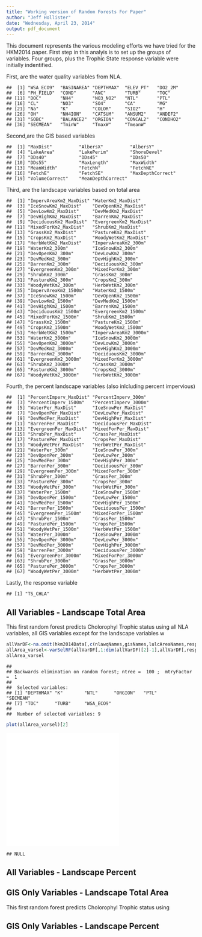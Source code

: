 ```yaml
---
title: "Working version of Random Forests For Paper"
author: "Jeff Hollister"
date: "Wednesday, April 23, 2014"
output: pdf_document
---
```





This document represents the various modeling efforts we have tried for the HKM2014 paper.  First step in this analyis is to set up the groups of variables.  Four groups, plus the Trophic State response variable were initially indentified.  

First, are the water quality variables from NLA.


```
##  [1] "WSA_ECO9"  "BASINAREA" "DEPTHMAX"  "ELEV_PT"   "DO2_2M"   
##  [6] "PH_FIELD"  "COND"      "ANC"       "TURB"      "TOC"      
## [11] "DOC"       "NH4"       "NO3_NO2"   "NTL"       "PTL"      
## [16] "CL"        "NO3"       "SO4"       "CA"        "MG"       
## [21] "Na"        "K"         "COLOR"     "SIO2"      "H"        
## [26] "OH"        "NH4ION"    "CATSUM"    "ANSUM2"    "ANDEF2"   
## [31] "SOBC"      "BALANCE2"  "ORGION"    "CONCAL2"   "CONDHO2"  
## [36] "SECMEAN"   "TminW"     "TmaxW"     "TmeanW"
```


Second,are the GIS based variables


```
##  [1] "MaxDist"          "AlbersX"          "AlbersY"         
##  [4] "LakeArea"         "LakePerim"        "ShoreDevel"      
##  [7] "DDs40"            "DDs45"            "DDs50"           
## [10] "DDs55"            "MaxLength"        "MaxWidth"        
## [13] "MeanWidth"        "FetchN"           "FetchNE"         
## [16] "FetchE"           "FetchSE"          "MaxDepthCorrect" 
## [19] "VolumeCorrect"    "MeanDepthCorrect"
```


Third, are the landscape variables based on total area


```
##  [1] "ImpervAreaKm2_MaxDist" "WaterKm2_MaxDist"     
##  [3] "IceSnowKm2_MaxDist"    "DevOpenKm2_MaxDist"   
##  [5] "DevLowKm2_MaxDist"     "DevMedKm2_MaxDist"    
##  [7] "DevHighKm2_MaxDist"    "BarrenKm2_MaxDist"    
##  [9] "DeciduousKm2_MaxDist"  "EvergreenKm2_MaxDist" 
## [11] "MixedForKm2_MaxDist"   "ShrubKm2_MaxDist"     
## [13] "GrassKm2_MaxDist"      "PastureKm2_MaxDist"   
## [15] "CropsKm2_MaxDist"      "WoodyWetKm2_MaxDist"  
## [17] "HerbWetKm2_MaxDist"    "ImpervAreaKm2_300m"   
## [19] "WaterKm2_300m"         "IceSnowKm2_300m"      
## [21] "DevOpenKm2_300m"       "DevLowKm2_300m"       
## [23] "DevMedKm2_300m"        "DevHighKm2_300m"      
## [25] "BarrenKm2_300m"        "DeciduousKm2_300m"    
## [27] "EvergreenKm2_300m"     "MixedForKm2_300m"     
## [29] "ShrubKm2_300m"         "GrassKm2_300m"        
## [31] "PastureKm2_300m"       "CropsKm2_300m"        
## [33] "WoodyWetKm2_300m"      "HerbWetKm2_300m"      
## [35] "ImpervAreaKm2_1500m"   "WaterKm2_1500m"       
## [37] "IceSnowKm2_1500m"      "DevOpenKm2_1500m"     
## [39] "DevLowKm2_1500m"       "DevMedKm2_1500m"      
## [41] "DevHighKm2_1500m"      "BarrenKm2_1500m"      
## [43] "DeciduousKm2_1500m"    "EvergreenKm2_1500m"   
## [45] "MixedForKm2_1500m"     "ShrubKm2_1500m"       
## [47] "GrassKm2_1500m"        "PastureKm2_1500m"     
## [49] "CropsKm2_1500m"        "WoodyWetKm2_1500m"    
## [51] "HerbWetKm2_1500m"      "ImpervAreaKm2_3000m"  
## [53] "WaterKm2_3000m"        "IceSnowKm2_3000m"     
## [55] "DevOpenKm2_3000m"      "DevLowKm2_3000m"      
## [57] "DevMedKm2_3000m"       "DevHighKm2_3000m"     
## [59] "BarrenKm2_3000m"       "DeciduousKm2_3000m"   
## [61] "EvergreenKm2_3000m"    "MixedForKm2_3000m"    
## [63] "ShrubKm2_3000m"        "GrassKm2_3000m"       
## [65] "PastureKm2_3000m"      "CropsKm2_3000m"       
## [67] "WoodyWetKm2_3000m"     "HerbWetKm2_3000m"
```


Fourth, the percent landscape variables (also inlcluding percent impervious) 

```
##  [1] "PercentImperv_MaxDist" "PercentImperv_300m"   
##  [3] "PercentImperv_1500m"   "PercentImperv_3000m"  
##  [5] "WaterPer_MaxDist"      "IceSnowPer_MaxDist"   
##  [7] "DevOpenPer_MaxDist"    "DevLowPer_MaxDist"    
##  [9] "DevMedPer_MaxDist"     "DevHighPer_MaxDist"   
## [11] "BarrenPer_MaxDist"     "DeciduousPer_MaxDist" 
## [13] "EvergreenPer_MaxDist"  "MixedForPer_MaxDist"  
## [15] "ShrubPer_MaxDist"      "GrassPer_MaxDist"     
## [17] "PasturePer_MaxDist"    "CropsPer_MaxDist"     
## [19] "WoodyWetPer_MaxDist"   "HerbWetPer_MaxDist"   
## [21] "WaterPer_300m"         "IceSnowPer_300m"      
## [23] "DevOpenPer_300m"       "DevLowPer_300m"       
## [25] "DevMedPer_300m"        "DevHighPer_300m"      
## [27] "BarrenPer_300m"        "DeciduousPer_300m"    
## [29] "EvergreenPer_300m"     "MixedForPer_300m"     
## [31] "ShrubPer_300m"         "GrassPer_300m"        
## [33] "PasturePer_300m"       "CropsPer_300m"        
## [35] "WoodyWetPer_300m"      "HerbWetPer_300m"      
## [37] "WaterPer_1500m"        "IceSnowPer_1500m"     
## [39] "DevOpenPer_1500m"      "DevLowPer_1500m"      
## [41] "DevMedPer_1500m"       "DevHighPer_1500m"     
## [43] "BarrenPer_1500m"       "DeciduousPer_1500m"   
## [45] "EvergreenPer_1500m"    "MixedForPer_1500m"    
## [47] "ShrubPer_1500m"        "GrassPer_1500m"       
## [49] "PasturePer_1500m"      "CropsPer_1500m"       
## [51] "WoodyWetPer_1500m"     "HerbWetPer_1500m"     
## [53] "WaterPer_3000m"        "IceSnowPer_3000m"     
## [55] "DevOpenPer_3000m"      "DevLowPer_3000m"      
## [57] "DevMedPer_3000m"       "DevHighPer_3000m"     
## [59] "BarrenPer_3000m"       "DeciduousPer_3000m"   
## [61] "EvergreenPer_3000m"    "MixedForPer_3000m"    
## [63] "ShrubPer_3000m"        "GrassPer_3000m"       
## [65] "PasturePer_3000m"      "CropsPer_3000m"       
## [67] "WoodyWetPer_3000m"     "HerbWetPer_3000m"
```


Lastly, the response variable


```
## [1] "TS_CHLA"
```


## All Variables - Landscape Total Area

This first random forest predicts Cholorophyl Trophic status using all NLA variables, all GIS variables except for the landscape variables w


```r
allVarDF<-na.omit(hkm2014Data[,c(nlawqNames,gisNames,lulcAreaNames,respName)])
allArea_varsel<-varSelRF(allVarDF[,1:dim(allVarDF)[2]-1],allVarDF[,respName],ntree = 100, ntreeIterat = 50,vars.drop.frac = 0.2)
allArea_varsel
```

```
## 
## Backwards elimination on random forest; ntree =  100 ;  mtryFactor =  1 
## 
##  Selected variables:
## [1] "DEPTHMAX" "K"        "NTL"      "ORGION"   "PTL"      "SECMEAN" 
## [7] "TOC"      "TURB"     "WSA_ECO9"
## 
##  Number of selected variables: 9
```

```r
plot(allArea_varsel)[2]
```

![plot of chunk allLandscapeArea](workingAnalysis_files/figure-latex/allLandscapeArea1.pdf) ![plot of chunk allLandscapeArea](workingAnalysis_files/figure-latex/allLandscapeArea2.pdf) 

```
## NULL
```



## All Variables - Landscape Percent





## GIS Only Variables - Landscape Total Area

This first random forest predicts Cholorophyl Trophic status using 





## GIS Only Variables - Landscape Percent



